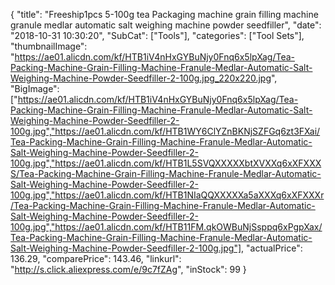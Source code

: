 {
	"title": "Freeship1pcs 5-100g tea Packaging machine grain filling machine granule medlar automatic salt weighing machine powder seedfiller",
	"date": "2018-10-31 10:30:20",
	"SubCat": ["Tools"],
	"categories": ["Tool Sets"],
	"thumbnailImage": "https://ae01.alicdn.com/kf/HTB1iV4nHxGYBuNjy0Fnq6x5lpXag/Tea-Packing-Machine-Grain-Filling-Machine-Franule-Medlar-Automatic-Salt-Weighing-Machine-Powder-Seedfiller-2-100g.jpg_220x220.jpg",
	"BigImage": ["https://ae01.alicdn.com/kf/HTB1iV4nHxGYBuNjy0Fnq6x5lpXag/Tea-Packing-Machine-Grain-Filling-Machine-Franule-Medlar-Automatic-Salt-Weighing-Machine-Powder-Seedfiller-2-100g.jpg","https://ae01.alicdn.com/kf/HTB1WY6ClYZnBKNjSZFGq6zt3FXai/Tea-Packing-Machine-Grain-Filling-Machine-Franule-Medlar-Automatic-Salt-Weighing-Machine-Powder-Seedfiller-2-100g.jpg","https://ae01.alicdn.com/kf/HTB1L5SVQXXXXXbtXVXXq6xXFXXXS/Tea-Packing-Machine-Grain-Filling-Machine-Franule-Medlar-Automatic-Salt-Weighing-Machine-Powder-Seedfiller-2-100g.jpg","https://ae01.alicdn.com/kf/HTB1NIaQQXXXXXa5aXXXq6xXFXXXr/Tea-Packing-Machine-Grain-Filling-Machine-Franule-Medlar-Automatic-Salt-Weighing-Machine-Powder-Seedfiller-2-100g.jpg","https://ae01.alicdn.com/kf/HTB11FM.qkOWBuNjSsppq6xPgpXax/Tea-Packing-Machine-Grain-Filling-Machine-Franule-Medlar-Automatic-Salt-Weighing-Machine-Powder-Seedfiller-2-100g.jpg"],
	"actualPrice": 136.29,
	"comparePrice": 143.46,
	"linkurl": "http://s.click.aliexpress.com/e/9c7fZAg",
	"inStock": 99
}
